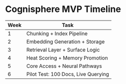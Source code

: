 # Cognisphere MVP Timeline

| Week | Task                                      |
|------|-------------------------------------------|
| 1    | Chunking + Index Pipeline                 |
| 2    | Embedding Generation + Storage            |
| 3    | Retrieval Layer + Surface Logic           |
| 4    | Heat Scoring + Memory Promotion           |
| 5    | Core Access + Neural Pathways             |
| 6    | Pilot Test: 100 Docs, Live Querying       |

